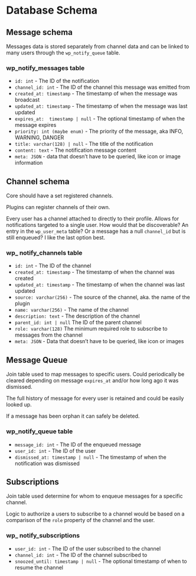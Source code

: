 # Database Schema

## Message schema

Messages data is stored separately from channel data and can be linked to many users through
the `wp_notify_queue` table.

### wp_notify_messages table

* `id: int` - The ID of the notification
* `channel_id: int` - The ID of the channel this message was emitted from
* `created_at: timestamp` - The timestamp of when the message was broadcast
* `updated_at: timestamp` - The timestamp of when the message was last updated
* `expires_at:  timestamp | null` - The optional timestamp of when the message expires
* `priority: int (maybe enum)` - The priority of the message, aka INFO, WARNING, DANGER
* `title: varchar(128) | null` - The title of the notification
* `content: text` - The notification message content
* `meta: JSON` - data that doesn’t have to be queried, like icon or image information

## Channel schema

Core should have a set registered channels.

Plugins can register channels of their own.

Every user has a channel attached to directly to their profile. Allows for notifications targeted to a single user. How would that be discoverable? An entry in the `wp_user_meta` table? Or a message has a null `channel_id` but is still enqueued? I like the last option best.

### wp_ notify_channels table

* `id: int` - The ID of the channel
* `created_at: timestamp` - The timestamp of when the channel was created
* `updated_at: timestamp` - The timestamp of when the channel was last updated
* `source: varchar(256)` - The source of the channel, aka. the name of the plugin
* `name: varchar(256)` - The name of the channel
* `description: text` - The description of the channel
* `parent_id: int | null` The ID of the parent channel
* `role: varchar(128)` The minimum required role to subscribe to messages from the channel
* `meta: JSON` - Data that doesn’t have to be queried, like icon or images

## Message Queue

Join table used to map messages to specific users. Could periodically be cleared depending on message `expires_at` and/or how long ago it was dismissed.

The full history of message for every user is retained and could be easily looked up.

If a message has been orphan it can safely be deleted.

### wp_notify_queue table

* `message_id: int` - The ID of the enqueued message
* `user_id: int` - The ID of the user
* `dismissed_at: timestamp | null` - The timestamp of when the notification was dismissed

## Subscriptions

Join table used determine for whom to enqueue messages for a specific channel.

Logic to authorize a users to subscribe to a channel would be based on a comparison of the `role` property of the channel and the user.

### wp_ notify_subscriptions

* `user_id: int` - The ID of the user subscribed to the channel
* `channel_id: int` - The ID of the channel subscribed to
* `snoozed_until: timestamp | null` - The optional timestamp of when to resume the channel
